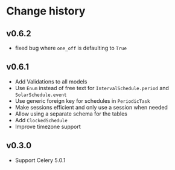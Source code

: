 # Change history

## v0.6.2

- fixed bug where `one_off` is defaulting to `True`

## v0.6.1

- Add Validations to all models
- Use `Enum` instead of free text for `IntervalSchedule.period` and `SolarSchedule.event`
- Use generic foreign key for schedules in `PeriodicTask`
- Make sessions efficient and only use a session when needed
- Allow using a separate schema for the tables
- Add `ClockedSchedule`
- Improve timezone support

## v0.3.0

- Support Celery 5.0.1
